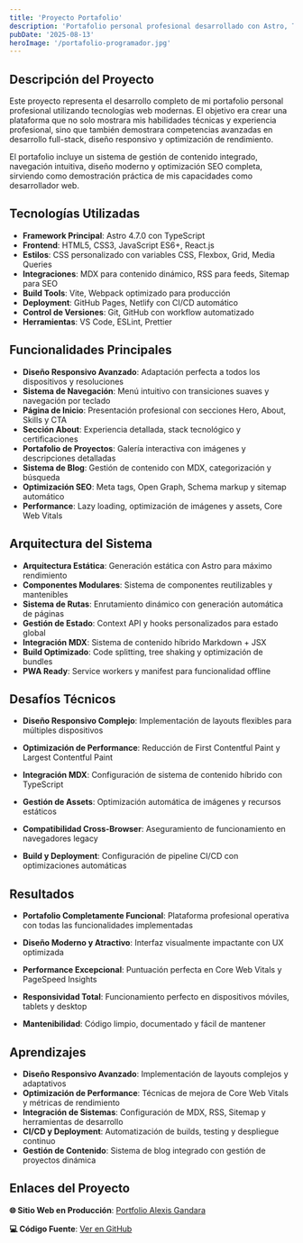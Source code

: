 ```yaml
---
title: 'Proyecto Portafolio'
description: 'Portafolio personal profesional desarrollado con Astro, TypeScript y diseño moderno responsivo'
pubDate: '2025-08-13'
heroImage: '/portafolio-programador.jpg'
---
```


## Descripción del Proyecto

Este proyecto representa el desarrollo completo de mi portafolio personal profesional utilizando tecnologías web modernas. El objetivo era crear una plataforma que no solo mostrara mis habilidades técnicas y experiencia profesional, sino que también demostrara competencias avanzadas en desarrollo full-stack, diseño responsivo y optimización de rendimiento.

El portafolio incluye un sistema de gestión de contenido integrado, navegación intuitiva, diseño moderno y optimización SEO completa, sirviendo como demostración práctica de mis capacidades como desarrollador web.

## Tecnologías Utilizadas

- **Framework Principal**: Astro 4.7.0 con TypeScript
- **Frontend**: HTML5, CSS3, JavaScript ES6+, React.js
- **Estilos**: CSS personalizado con variables CSS, Flexbox, Grid, Media Queries
- **Integraciones**: MDX para contenido dinámico, RSS para feeds, Sitemap para SEO
- **Build Tools**: Vite, Webpack optimizado para producción
- **Deployment**: GitHub Pages, Netlify con CI/CD automático
- **Control de Versiones**: Git, GitHub con workflow automatizado
- **Herramientas**: VS Code, ESLint, Prettier

## Funcionalidades Principales

- **Diseño Responsivo Avanzado**: Adaptación perfecta a todos los dispositivos y resoluciones
- **Sistema de Navegación**: Menú intuitivo con transiciones suaves y navegación por teclado
- **Página de Inicio**: Presentación profesional con secciones Hero, About, Skills y CTA
- **Sección About**: Experiencia detallada, stack tecnológico y certificaciones
- **Portafolio de Proyectos**: Galería interactiva con imágenes y descripciones detalladas
- **Sistema de Blog**: Gestión de contenido con MDX, categorización y búsqueda
- **Optimización SEO**: Meta tags, Open Graph, Schema markup y sitemap automático
- **Performance**: Lazy loading, optimización de imágenes y assets, Core Web Vitals

## Arquitectura del Sistema

- **Arquitectura Estática**: Generación estática con Astro para máximo rendimiento
- **Componentes Modulares**: Sistema de componentes reutilizables y mantenibles
- **Sistema de Rutas**: Enrutamiento dinámico con generación automática de páginas
- **Gestión de Estado**: Context API y hooks personalizados para estado global
- **Integración MDX**: Sistema de contenido híbrido Markdown + JSX
- **Build Optimizado**: Code splitting, tree shaking y optimización de bundles
- **PWA Ready**: Service workers y manifest para funcionalidad offline

## Desafíos Técnicos

- **Diseño Responsivo Complejo**: Implementación de layouts flexibles para múltiples dispositivos
- **Optimización de Performance**: Reducción de First Contentful Paint y Largest Contentful Paint
- **Integración MDX**: Configuración de sistema de contenido híbrido con TypeScript

- **Gestión de Assets**: Optimización automática de imágenes y recursos estáticos
- **Compatibilidad Cross-Browser**: Aseguramiento de funcionamiento en navegadores legacy
- **Build y Deployment**: Configuración de pipeline CI/CD con optimizaciones automáticas

## Resultados

- **Portafolio Completamente Funcional**: Plataforma profesional operativa con todas las funcionalidades implementadas
- **Diseño Moderno y Atractivo**: Interfaz visualmente impactante con UX optimizada
- **Performance Excepcional**: Puntuación perfecta en Core Web Vitals y PageSpeed Insights
- **Responsividad Total**: Funcionamiento perfecto en dispositivos móviles, tablets y desktop

- **Mantenibilidad**: Código limpio, documentado y fácil de mantener

## Aprendizajes


- **Diseño Responsivo Avanzado**: Implementación de layouts complejos y adaptativos
- **Optimización de Performance**: Técnicas de mejora de Core Web Vitals y métricas de rendimiento
- **Integración de Sistemas**: Configuración de MDX, RSS, Sitemap y herramientas de desarrollo
- **CI/CD y Deployment**: Automatización de builds, testing y despliegue continuo
- **Gestión de Contenido**: Sistema de blog integrado con gestión de proyectos dinámica

## Enlaces del Proyecto

**🌐 Sitio Web en Producción**: [Portfolio Alexis Gandara](https://portfolio-agandara.vercel.app/)

**💻 Código Fuente**: [Ver en GitHub](https://github.com/Gandara03/Portfolio)


